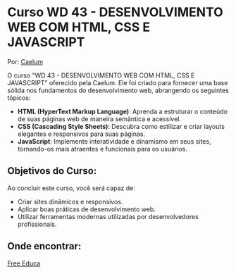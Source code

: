# Curso WD 43 - DESENVOLVIMENTO WEB COM HTML, CSS E JAVASCRIPT

Por: [Caelum](https://www.academia.edu/41717498/CURSO_WD_43_DESENVOLVIMENTO_WEB_COM_HTML_CSS_E_JAVASCRIPT)

O curso "WD 43 - DESENVOLVIMENTO WEB COM HTML, CSS E JAVASCRIPT"  oferecido pela Caelum. Ele foi criado para fornecer uma base sólida nos fundamentos do desenvolvimento web, abrangendo os seguintes tópicos:

- **HTML (HyperText Markup Language)**: Aprenda a estruturar o conteúdo de suas páginas web de maneira semântica e acessível.
- **CSS (Cascading Style Sheets)**: Descubra como estilizar e criar layouts elegantes e responsivos para suas páginas.
- **JavaScript**: Implemente interatividade e dinamismo em seus sites, tornando-os mais atraentes e funcionais para os usuários.

## Objetivos do Curso:
Ao concluir este curso, você será capaz de:

- Criar sites dinâmicos e responsivos.
- Aplicar boas práticas de desenvolvimento web.
- Utilizar ferramentas modernas utilizadas por desenvolvedores profissionais.
## Onde encontrar:

[Free Educa](https://github.com/free-educa/books/tree/main)
